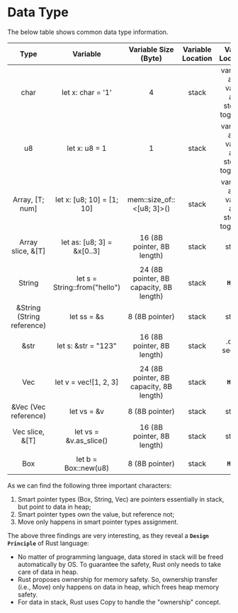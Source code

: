 # Data Type

The below table shows common data type information.

| Type | Variable | Variable Size (Byte) | Variable Location | Value Location | Value Owner | Assignment |
|:---:|:---:|:---:|:---:|:---:|:---:|:---:|
| char | let x: char = '1' | 4 | stack | variable and value are stored together | - | Copy |
| u8 | let x: u8 = 1 | 1 | stack | variable and value are stored together | - | Copy |
| Array, [T; num] | let x: [u8; 10] = [1; 10] | mem::size_of::<[u8; 3]>() | stack | variable and value are stored together | - | Copy |
| Array slice, &[T] | let as: [u8; 3] = &x[0..3] | 16 (8B pointer, 8B length) | stack | stack | not owner | Copy |
|||||||
| String | let s = String::from("hello") | 24 (8B pointer, 8B capacity, 8B length) | stack | **`Heap`** | owner | **`Move`** |
| &String (String reference) | let ss = &s | 8 (8B pointer) | stack | stack | not owner | Copy |
| &str | let s: &str = "123" | 16 (8B pointer, 8B length) | stack | .data section | not owner | Copy |
|||||
| Vec | let v = vec![1, 2, 3] | 24 (8B pointer, 8B capacity, 8B length) | stack | **`Heap`** | owner | **`Move`** |
| &Vec (Vec reference) | let vs = &v | 8 (8B pointer) | stack | stack | not owner | Copy |
| Vec slice, &[T] | let vs = &v.as_slice() | 16 (8B pointer, 8B length) | stack | stack | not owner | Copy |
||||||
| Box<T> | let b = Box::new(u8) | 8 (8B pointer) | stack | **`Heap`** | owner | **`Move`** |

As we can find the following three important characters:
1. Smart pointer types (Box, String, Vec) are pointers essentially in stack, but point to data in heap;
2. Smart pointer types own the value, but reference not;
3. Move only happens in smart pointer types assignment.

The above three findings are very interesting, as they reveal a **`Design Principle`** of Rust language:
- No matter of programming language, data stored in stack will be freed automatically by OS. To guarantee the safety, Rust only needs to take care of data in heap.
- Rust proposes ownership for memory safety. So, ownership transfer (i.e., Move) only happens on data in heap, which frees heap memory safety.
- For data in stack, Rust uses Copy to handle the "ownership" concept.
